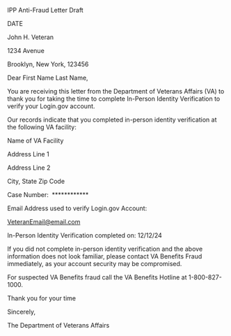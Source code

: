 IPP Anti-Fraud Letter Draft

DATE

John H. Veteran 

1234 Avenue

Brooklyn, New York, 123456

Dear First Name Last Name,

You are receiving this letter from the Department of Veterans Affairs (VA) to thank you for taking the time to complete In-Person Identity Verification to verify your Login.gov account.

Our records indicate that you completed in-person identity verification at the following VA facility:

Name of VA Facility

Address Line 1

Address Line 2

City, State Zip Code

Case Number:  ************

Email Address used to verify Login.gov Account:

<VeteranEmail@email.com>

In-Person Identity Verification completed on: 12/12/24

If you did not complete in-person identity verification and the above information does not look familiar, please contact VA Benefits Fraud immediately, as your account security may be compromised.

For suspected VA Benefits fraud call the VA Benefits Hotline at  1-800-827-1000.

Thank you for your time

Sincerely,

The Department of Veterans Affairs
